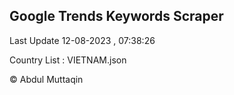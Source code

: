 

## Google Trends Keywords Scraper 
 
Last Update 12-08-2023 , 07:38:26

Country List :
VIETNAM.json



© Abdul Muttaqin 
